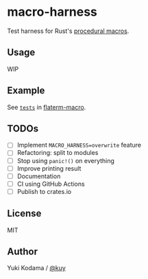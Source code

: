 # macro-harness

Test harness for Rust's [procedural macros](https://doc.rust-lang.org/reference/procedural-macros.html).

## Usage

WIP

## Example

See [`tests`](https://github.com/kuy/decom/tree/main/flaterm-macro/tests) in [flaterm-macro](https://github.com/kuy/decom/tree/main/flaterm-macro).

## TODOs

- [ ] Implement `MACRO_HARNESS=overwrite` feature
- [ ] Refactoring: split to modules
- [ ] Stop using `panic!()` on everything
- [ ] Improve printing result
- [ ] Documentation
- [ ] CI using GitHub Actions
- [ ] Publish to crates.io

## License

MIT

## Author

Yuki Kodama / [@kuy](https://twitter.com/kuy)
